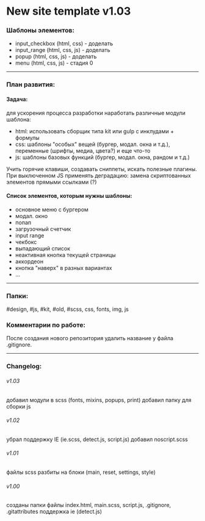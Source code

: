 # New site template v1.03
### Шаблоны элементов:
- input_checkbox (html, css) - доделать
- input_range (html, css, js) - доделать
- popup (html, css, js) - доделать
- menu (html, css, js) - стадия 0
---
### План развития:
#### Задача:
для ускорения процесса разработки наработать различные модули шаблона:
- html: использовать сборщик типа kit или gulp с инклудами + формулы
- css: шаблоны "особых" вещей (бургер, модал. окна и т.д.), переменные (шрифты, медиа, цвета?) и еще что-то
- js: шаблоны базовых функций (бургер, модал. окна, рандом и т.д.)

Учить горячие клавиши, создавать сниппеты, искать полезные плагины.<br>
При выключенном JS применять деградацию: замена скриптованных элементов прямыми ссылками (?)

#### Список элементов, которым нужны шаблоны:
- основное меню с бургером
- модал. окно
- попап
- загрузочный счетчик
- input range
- чекбокс
- выпадающий список
- неактивная кнопка текущей страницы
- аккордеон
- кнопка "наверх" в разных вариантах
- ...
---
### Папки:
#design, #js, #kit, #old, #scss, css, fonts, img, js

### Комментарии по работе:
После создания нового репозитория удалить название у файла .gitignore.

---
### Changelog:
###### v1.03
добавил модули в scss (fonts, mixins, popups, print)
добавил папку для сборки js

###### v1.02
убрал поддержку IE (ie.scss, detect.js, script.js)
добавил noscript.scss

###### v1.01
файлы scss разбиты на блоки (main, reset, settings, style)

###### v1.00
созданы папки
файлы index.html, main.scss, script.js, .gitignore, .gitattributes
поддержка ie (detect.js)